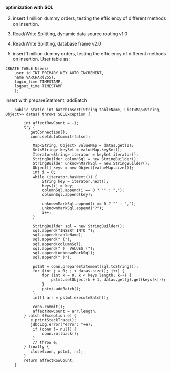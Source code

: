 #### optimization with SQL

2. insert 1 million dummy orders, testing the efficiency of different methods on insertion.  
9. Read/Write Splitting, dynamic data source routing v1.0 
10. Read/Write Splitting, database frame v2.0

2. insert 1 million dummy orders, testing the efficiency of different methods on insertion. 
User table as:
```
CREATE TABLE Users(
    user_id INT PRIMARY KEY AUTO_INCREMENT, 
    name VARCHAR(255), 
    login_time TIMESTAMP,
    logout_time TIMESTAMP
    );
```
insert with prepareStatment, addBatch
```
    public static int batchInsert(String tableName, List<Map<String, Object>> datas) throws SQLException {
       
        int affectRowCount = -1;
        try {
           getConnection();
           conn.setAutoCommit(false);

            Map<String, Object> valueMap = datas.get(0);
            Set<String> keySet = valueMap.keySet();
            Iterator<String> iterator = keySet.iterator();
            StringBuilder columnSql = new StringBuilder();
            StringBuilder unknownMarkSql = new StringBuilder();
            Object[] keys = new Object[valueMap.size()];
            int i = 0;
            while (iterator.hasNext()) {
                String key = iterator.next();
                keys[i] = key;
                columnSql.append(i == 0 ? "" : ",");
                columnSql.append(key);

                unknownMarkSql.append(i == 0 ? "" : ",");
                unknownMarkSql.append("?");
                i++;
            }

            StringBuilder sql = new StringBuilder();
            sql.append("INSERT INTO ");
            sql.append(tableName);
            sql.append(" (");
            sql.append(columnSql);
            sql.append(" )  VALUES (");
            sql.append(unknownMarkSql);
            sql.append(" )");

            pstmt = conn.prepareStatement(sql.toString());
            for (int j = 0; j < datas.size(); j++) {
                for (int k = 0; k < keys.length; k++) {
                    pstmt.setObject(k + 1, datas.get(j).get(keys[k]));
                }
                pstmt.addBatch();
            }
            int[] arr = pstmt.executeBatch();
            
            conn.commit();
            affectRowCount = arr.length;
        } catch (Exception e) {
           e.printStackTrace();
           jdbcLog.error("error: "+e);
            if (conn != null) {
                conn.rollback();
            }
            // throw e;
        } finally {
           close(conn, pstmt, rs);
        }
        return affectRowCount;
    }
```